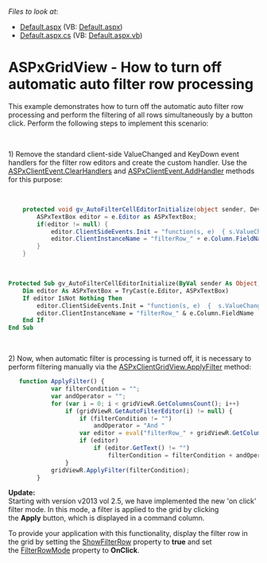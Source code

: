 <!-- default file list -->
*Files to look at*:

* [Default.aspx](./CS/WebSite/Default.aspx) (VB: [Default.aspx](./VB/WebSite/Default.aspx))
* [Default.aspx.cs](./CS/WebSite/Default.aspx.cs) (VB: [Default.aspx.vb](./VB/WebSite/Default.aspx.vb))
<!-- default file list end -->
# ASPxGridView - How to turn off automatic auto filter row processing 


<p>This example demonstrates how to turn off the automatic auto filter row processing and perform the filtering of all rows simultaneously by a button click. Perform the following steps to implement this scenario:</p>
<br />
<p>1) Remove the standard client-side ValueChanged and KeyDown event handlers for the filter row editors and create the custom handler. Use the <a href="http://documentation.devexpress.com/#AspNet/DevExpressWebASPxClassesScriptsASPxClientEvent_ClearHandlerstopic"><u>ASPxClientEvent.ClearHandlers</u></a> and <a href="http://documentation.devexpress.com/#AspNet/DevExpressWebASPxClassesScriptsASPxClientEvent_AddHandlertopic"><u>ASPxClientEvent.AddHandler</u></a> methods for this purpose:</p>
<br />


```cs
    protected void gv_AutoFilterCellEditorInitialize(object sender, DevExpress.Web.ASPxGridView.ASPxGridViewEditorEventArgs e) {
        ASPxTextBox editor = e.Editor as ASPxTextBox;
        if(editor != null) {
            editor.ClientSideEvents.Init = "function(s, e)  { s.ValueChanged.ClearHandlers(); s.KeyDown.ClearHandlers(); s.KeyDown.AddHandler( function(s, e) { if(e.htmlEvent.keyCode ==13) ASPxClientUtils.PreventEventAndBubble(e.htmlEvent);}  );  }";
            editor.ClientInstanceName = "filterRow_" + e.Column.FieldName;
        }
    } 

```


<p> </p>


```vb
Protected Sub gv_AutoFilterCellEditorInitialize(ByVal sender As Object, ByVal e As DevExpress.Web.ASPxGridView.ASPxGridViewEditorEventArgs)
	Dim editor As ASPxTextBox = TryCast(e.Editor, ASPxTextBox)
	If editor IsNot Nothing Then
		editor.ClientSideEvents.Init = "function(s, e)  {  s.ValueChanged.ClearHandlers(); s.KeyDown.ClearHandlers();   s.KeyDown.AddHandler( function(s, e) {  if(e.htmlEvent.keyCode ==13) ASPxClientUtils.PreventEventAndBubble(e.htmlEvent); } ) ;  } "
		editor.ClientInstanceName = "filterRow_" & e.Column.FieldName
	End If
End Sub 

```


<p> </p>
<p>2) Now, when automatic filter is processing is turned off, it is necessary to perform filtering manually via the <a href="http://documentation.devexpress.com/#AspNet/DevExpressWebASPxGridViewScriptsASPxClientGridView_ApplyFiltertopic"><u>ASPxClientGridView.ApplyFilter</u></a> method:</p>


```js
   function ApplyFilter() {
            var filterCondition = "";
            var andOperator = "";
            for (var i = 0; i < gridViewR.GetColumnsCount(); i++)
                if (gridViewR.GetAutoFilterEditor(i) != null) {
                    if (filterCondition != "")
                        andOperator = "And "
                    var editor = eval("filterRow_" + gridViewR.GetColumn(i).fieldName);
                    if (editor)
                        if (editor.GetText() != "")
                            filterCondition = filterCondition + andOperator + "Contains( [" + gridViewR.GetColumn(i).fieldName + "]," + "'" + editor.GetText() + "')";
                }
            gridViewR.ApplyFilter(filterCondition);
        } 
```


<p><strong>Update:</strong><br />Starting with version v2013 vol 2.5, we have implemented the new 'on click' filter mode. In this mode, a filter is applied to the grid by clicking the <strong>Apply</strong> button, which is displayed in a command column. </p>
<p>To provide your application with this functionality, display the filter row in the grid by setting the <a href="http://help.devexpress.com/#AspNet/DevExpressWebASPxGridViewASPxGridViewSettings_ShowFilterRowtopic">ShowFilterRow</a> property to <strong>true</strong> and set the <a href="http://help.devexpress.com/#AspNet/DevExpressWebASPxGridViewASPxGridViewBehaviorSettings_FilterRowModetopic">FilterRowMode</a> property to <strong>OnClick</strong>.</p>

<br/>


